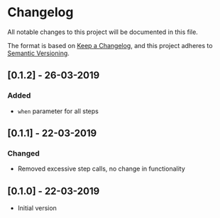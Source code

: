 # Changelog
All notable changes to this project will be documented in this file.

The format is based on [Keep a Changelog](https://keepachangelog.com/en/1.0.0/),
and this project adheres to [Semantic Versioning](https://semver.org/spec/v2.0.0.html).

## [0.1.2] - 26-03-2019
### Added

- `when` parameter for all steps

## [0.1.1] - 22-03-2019
### Changed

- Removed excessive step calls, no change in functionality

## [0.1.0] - 22-03-2019

- Initial version
